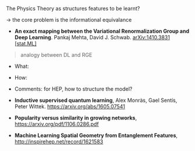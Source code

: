 The Physics Theory as structures features to be learnt?

-> the core problem is the informational equivalance

* **An exact mapping between the Variational Renormalization Group and Deep Learning**. Pankaj Mehta, David J. Schwab. [arXiv:1410.3831 [stat.ML]](https://arxiv.org/abs/1410.3831)
> analogy between DL and RGE
* What:
* How:
* Comments: for HEP, how to structure the model?
  
* **Inductive supervised quantum learning**, Alex Monràs, Gael Sentís, Peter Wittek. https://arxiv.org/abs/1605.07541

* **Popularity versus similarity in growing networks**, https://arxiv.org/pdf/1106.0286.pdf

* **Machine Learning Spatial Geometry from Entanglement Features**, http://inspirehep.net/record/1621583
